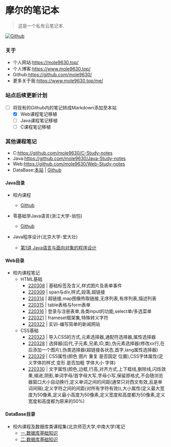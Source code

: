 # 摩尔的笔记本
> 这是一个私有云笔记本.

[![Github](https://img.shields.io/badge/Github-notes-orange)](https://github.com/mole9630/notes)

### 关于
- 个人网站:https://mole9630.top/
- 个人博客:https://www.mole9630.top/
- Github:https://github.com/mole9630/
- 更多关于我:https://www.mole9630.top/me/

### 站点后续更新计划
- [ ] 将现有的Github内的笔记转成Markdown添加至本站
  - [x] Web课程笔记移植
  - [ ] Java课程笔记移植
  - [ ] C课程笔记移植 

### 其他课程笔记
- C:https://github.com/mole9630/C-Study-notes
- Java:https://github.com/mole9630/Java-Study-notes
- Web:https://github.com/mole9630/Web-Study-notes
- DataBase:[本站](/DateBase/database_video_collection/1.database-basics) | [Github](https://github.com/mole9630/DB-Study-notes)

#### Java目录
- 校内课程
  - [Github](https://github.com/mole9630/Java-Study-notes)

- 零基础学Java语言(浙江大学-翁恺)
  - [Github](https://github.com/mole9630/Java-Study-notes)

- Java程序设计(北京大学-堂大壮)
  - [第1讲 Java语言与面向对象的程序设计](/Java/PKU/Chapter1)

#### Web目录
- 校内课程笔记
  - HTML基础
    - [220308](/Web/school_notes/3m?id=_220308) | 基础标签及含义,样式图片及表单事件
    - [220309](/Web/school_notes/3m?id=_220309) | span与div,样式,段落,超链接
    - [220314](/Web/school_notes/3m?id=_220314) | 超链接,map图像热取链接,无序列表,有序列表,描述列表
    - [220315](/Web/school_notes/3m?id=_220315) | table表格与form表单
    - [220316](/Web/school_notes/3m?id=_220316) | 登录与注册表单,各类input的功能,select单/多选菜单
    - [220321](/Web/school_notes/3m?id=_220321) | frameset框架集,特殊转义字符
    - [220322](/Web/school_notes/3m?id=_220322) | 实训-编写简单的新闻网站
  - CSS基础
    - [220323](/Web/school_notes/3m?id=_220323) | 导入CSS的方式,元素选择器,通配符选择器,属性选择器
    - [220328](/Web/school_notes/3m?id=_220328) | 选择器(后代,子元素,兄弟,ID,类),伪元素选择器(修改xx行,在后添加一个图片),伪类选择器(超链接各状态,首字,lang属性选择器)
    - [220329](/Web/school_notes/3m?id=_220329) | CSS属性(颜色 图片 重复 是否固定 位置),CSS字体属性(定义字体的样式 变形 是否加粗 字体大小 字体)
    - [220330](/Web/school_notes/3m?id=_220330) | 文字属性(颜色,边框,行高,对齐方式,上下框线,删除线,闪烁效果,缩进,阴影,单词字母/首字母大写,字母小写,保留原格式,不会随浏览器窗口大小自动换行,定义单词之间的间距(通常只对西文有效,且是单词间隔),定义字符之间的间距(对所有字符有效)),大小属性(定义最大宽度为50像素,定义最小高度为50像素,定义宽度和高度都为50像素,定义宽度和高度都为原来的50%)

#### DataBase目录
- 校内课程及数据库类课程集(北京师范大学,中南大学)笔记
  - [一.数据库基础知识](/DataBase/database_video_collection/1.database-basics)
  - [二.数据库基础知识](/DataBase/database_video_collection/2.database-creation-management)